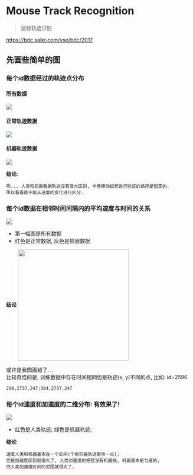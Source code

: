 # Mouse Track Recognition

> 鼠标轨迹识别

https://bdc.saikr.com/vse/bdc/2017

## 先画些简单的图

### 每个id数据经过的轨迹点分布

#### 所有数据
![](https://raw.githubusercontent.com/oaoouo/mouse_track_recognition/master/imgs/track.png)

#### 正常轨迹数据
![](https://raw.githubusercontent.com/oaoouo/mouse_track_recognition/master/imgs/track_h.png)

#### 机器轨迹数据
![](https://raw.githubusercontent.com/oaoouo/mouse_track_recognition/master/imgs/track_c.png)

**结论**:

    呃... 人类和机器数据轨迹没有很大区别, 毕竟移动鼠标进行验证的路径是固定的.
    所以看看能不能从速度的变化进行区分.

### 每个id数据在相邻时间间隔内的平均速度与时间的关系

![](https://raw.githubusercontent.com/oaoouo/mouse_track_recognition/master/imgs/v_t.png)

+ 第一幅图是所有数据
+ 红色是正常数据, 灰色是机器数据

**结论**
<img src="https://user-images.githubusercontent.com/31455293/30903351-0f16940e-a3a1-11e7-9876-d558949a1eac.jpg" width = "300" height = "300" alt="" align=center />

或许是我图画错了.... <br>
比较奇怪的是, 训练数据中存在时间相同但是轨迹(x, y)不同的点, 比如: id=2596

    290,2737,247;304,2737,247

### 每个id速度和加速度的二维分布: 有效果了!

![](https://raw.githubusercontent.com/oaoouo/mouse_track_recognition/master/imgs/v_a.png)

+ 红色是人类轨迹; 绿色是机器轨迹;

**结论**

    速度人类和机器基本在一个区间(个别机器轨迹更快一点);
    但是加速度区别就很大了, 人类对速度的把控没有机器强, 机器基本是匀速的,
    而人类加速度区间的范围就很大了.
